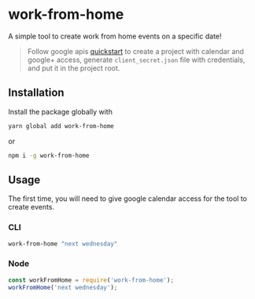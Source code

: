 # work-from-home

A simple tool to create work from home events on a specific date!

> Follow google apis [quickstart](https://developers.google.com/google-apps/calendar/quickstart/nodejs#step_1_turn_on_the_api_name)
to create a project with calendar and google+ access, generate `client_secret.json` file with credentials,
and put it in the project root.

## Installation

Install the package globally with

```bash
yarn global add work-from-home
```

or

```bash
npm i -g work-from-home
```

## Usage

The first time, you will need to give google calendar access for the tool to create events.

### CLI

```bash
work-from-home "next wednesday"
```

### Node

```javascript
const workFromHome = require('work-from-home');
workFromHome('next wednesday');
```
